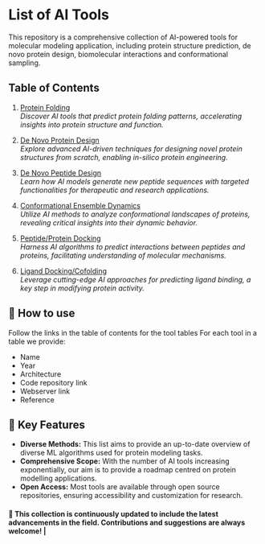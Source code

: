 # List of AI Tools

This repository is a comprehensive collection of AI-powered tools for molecular modeling application, including protein structure prediction, de novo protein design, biomolecular interactions and conformational sampling.

## Table of Contents

1. [Protein Folding](protein-folding/README.md)  
   *Discover AI tools that predict protein folding patterns, accelerating insights into protein structure and function.*

2. [De Novo Protein Design](de-novo-protein-design/README.md)  
   *Explore advanced AI-driven techniques for designing novel protein structures from scratch, enabling in-silico protein engineering.*

3. [De Novo Peptide Design](de-novo-peptide-design/README.md)  
   *Learn how AI models generate new peptide sequences with targeted functionalities for therapeutic and research applications.*

4. [Conformational Ensemble Dynamics](conformational-ensemble-design/README.md)  
   *Utilize AI methods to analyze conformational landscapes of proteins, revealing critical insights into their dynamic behavior.*

5. [Peptide/Protein Docking](peptide-protein-docking/README.md)  
   *Harness AI algorithms to predict interactions between peptides and proteins, facilitating understanding of molecular mechanisms.*

6. [Ligand Docking/Cofolding](ligand-docking/README.md)  
   *Leverage cutting-edge AI approaches for predicting ligand binding, a key step in modifying protein activity.*


## 📖 How to use

Follow the links in the table of contents for the tool tables
For each tool in a table we provide:
- Name
- Year
- Architecture
- Code repository link
- Webserver link
- Reference

## 🚀 Key Features

- **Diverse Methods:** This list aims to provide an up-to-date overview of diverse ML algorithms used for protein modeling tasks.  
- **Comprehensive Scope:** With the number of AI tools increasing exponentially, our aim is to provide a roadmap centred on protein modelling applications.  
- **Open Access:** Most tools are available through open source repositories, ensuring accessibility and customization for research.  

#### 🔨 This collection is continuously updated to include the latest advancements in the field. Contributions and suggestions are always welcome!                         |
